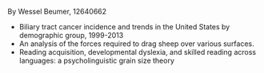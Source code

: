 By Wessel Beumer, 12640662

- Biliary tract cancer incidence and trends in the United States by demographic group, 1999-2013
- An analysis of the forces required to drag sheep over various surfaces.
- Reading acquisition, developmental dyslexia, and skilled reading across languages: a psycholinguistic grain size theory 
